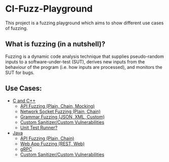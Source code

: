 # CI-Fuzz-Playground

This project is a fuzzing playground which aims to show different use cases of fuzzing.

## What is fuzzing (in a nutshell)?

Fuzzing is a dynamic code analysis technique that supplies pseudo-random inputs to a software-under-test (SUT), derives new inputs from the behaviour of the program (i.e. how inputs are processed), and monitors the SUT for bugs.

## Use Cases:

* [C and C++](https://github.com/ci-fuzz/CI-Fuzz-Playground/tree/main/c_cpp)
  * [API Fuzzing (Plain, Chain, Mocking)](https://github.com/ci-fuzz/CI-Fuzz-Playground/tree/main/c_cpp)
  * [Network Socket Fuzzing (Plain, Chain)](https://github.com/ci-fuzz/CI-Fuzz-Playground/tree/main/c_cpp)
  * [Grammar Fuzzing (JSON, XML, Custom)](https://github.com/ci-fuzz/CI-Fuzz-Playground/tree/main/c_cpp)
  * [Custom Sanitizer/Custom Vulnerabilities](https://github.com/ci-fuzz/CI-Fuzz-Playground/tree/main/c_cpp)
  * [Unit Test Runner?](https://github.com/ci-fuzz/CI-Fuzz-Playground/tree/main/c_cpp)
* [Java](https://github.com/ci-fuzz/CI-Fuzz-Playground/tree/main/java)
  * [API Fuzzing (Plain, Chain)](https://github.com/ci-fuzz/CI-Fuzz-Playground/tree/main/java/api_fuzzing)
  * [Web App Fuzzing (REST, Web)](https://github.com/ci-fuzz/CI-Fuzz-Playground/tree/main/java/webapp)
  * [gRPC](https://github.com/ci-fuzz/CI-Fuzz-Playground/tree/main/java/grpc)
  * [Custom Sanitizer/Custom Vulnerabilities](https://github.com/ci-fuzz/CI-Fuzz-Playground/tree/main/java)
